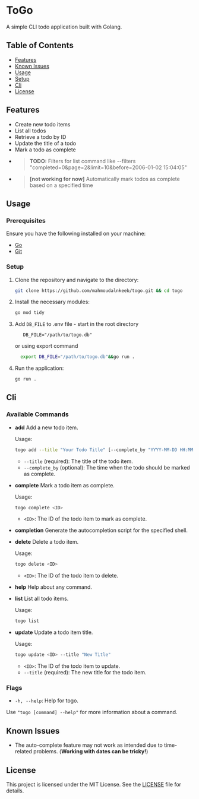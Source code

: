 # ToGo

A simple CLI todo application built with Golang.

## Table of Contents

- [Features](#features)
- [Known Issues](#known-issues)
- [Usage](#usage)
- [Setup](#setup)
- [Cli](#cli)
- [License](#license)

## Features

- Create new todo items
- List all todos
- Retrieve a todo by ID
- Update the title of a todo
- Mark a todo as complete
- > **TODO:** Filters for list command like --filters "completed=0&page=2&limit=10&before=2006-01-02 15:04:05"
- > **[not working for now]** Automatically mark todos as complete based on a specified time

## Usage

### Prerequisites

Ensure you have the following installed on your machine:

- [Go](https://go.dev/dl/)
- [Git](https://git-scm.com/downloads)

### Setup

1. Clone the repository and navigate to the directory:

    ```bash
    git clone https://github.com/mahmoudalnkeeb/togo.git && cd togo
    ```

2. Install the necessary modules:

    ```bash
    go mod tidy
    ```

3. Add `DB_FILE` to .env file - start in the root directory

    ```dotenv
       DB_FILE="/path/to/togo.db"
    ```

    or using export command

    ```bash
      export DB_FILE="/path/to/togo.db"&&go run .
    ```

4. Run the application:

    ```bash
    go run .
    ```

## Cli

### Available Commands

- **add**
  Add a new todo item.

  Usage:

  ```bash
  togo add --title "Your Todo Title" [--complete_by "YYYY-MM-DD HH:MM:SS"]
  ```

  - `--title` (required): The title of the todo item.
  - `--complete_by` (optional): The time when the todo should be marked as complete.

- **complete**
  Mark a todo item as complete.

  Usage:

  ```bash
  togo complete <ID>
  ```

  - `<ID>`: The ID of the todo item to mark as complete.

- **completion**
  Generate the autocompletion script for the specified shell.

- **delete**
  Delete a todo item.

  Usage:

  ```bash
  togo delete <ID>
  ```

  - `<ID>`: The ID of the todo item to delete.

- **help**
  Help about any command.

- **list**
  List all todo items.

  Usage:

  ```bash
  togo list
  ```

- **update**
  Update a todo item title.

  Usage:

  ```bash
  togo update <ID> --title "New Title"
  ```

  - `<ID>`: The ID of the todo item to update.
  - `--title` (required): The new title for the todo item.

### Flags

- `-h, --help`: Help for togo.

Use `"togo [command] --help"` for more information about a command.

## Known Issues

- The auto-complete feature may not work as intended due to time-related problems. (**Working with dates can be tricky!**)

## License

This project is licensed under the MIT License. See the [LICENSE](LICENSE) file for details.
